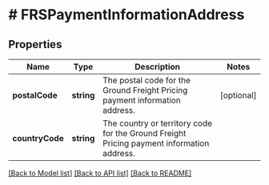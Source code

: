 # # FRSPaymentInformationAddress

## Properties

Name | Type | Description | Notes
------------ | ------------- | ------------- | -------------
**postalCode** | **string** | The postal code for the Ground Freight Pricing payment information address. | [optional]
**countryCode** | **string** | The country or territory code for the Ground Freight Pricing payment information address. |

[[Back to Model list]](../../README.md#models) [[Back to API list]](../../README.md#endpoints) [[Back to README]](../../README.md)
